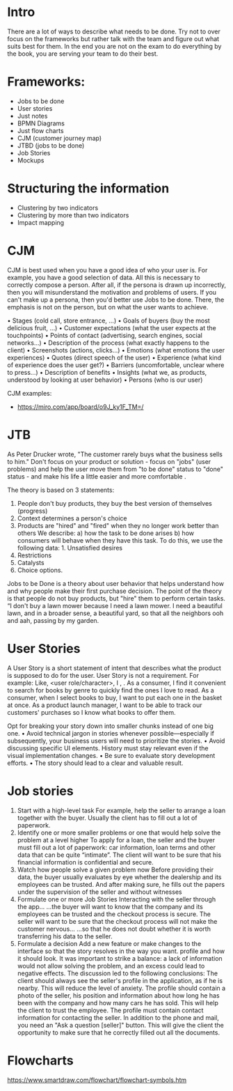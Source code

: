 # Intro
There are a lot of ways to describe what needs to be done. Try not to over focus on the frameworks but rather talk with the team and figure out what suits best for them. In the end you are not on the exam to do everything by the book, you are serving your team to do their best.

# Frameworks:
- Jobs to be done
- User stories
- Just notes
- BPMN Diagrams
- Just flow charts
- CJM (customer journey map)
- JTBD (jobs to be done)
- Job Stories
- Mockups

# Structuring the information
- Clustering by two indicators
- Clustering by more than two indicators
- Impact mapping

# CJM
CJM is best used when you have a good idea of who your user is. For example, you have a good selection of data. All this is necessary to correctly compose a person. After all, if the persona is drawn up incorrectly, then you will misunderstand the motivation and problems of users.
If you can't make up a persona, then you'd better use Jobs to be done. There, the emphasis is not on the person, but on what the user wants to achieve.

• Stages (cold call, store entrance, ...)
• Goals of buyers (buy the most delicious fruit, ...)
• Customer expectations (what the user expects at the touchpoints)
• Points of contact (advertising, search engines, social networks...)
• Description of the process (what exactly happens to the client)
• Screenshots (actions, clicks...)
• Emotions (what emotions the user experiences)
• Quotes (direct speech of the user)
• Experience (what kind of experience does the user get?)
• Barriers (uncomfortable, unclear where to press...)
• Description of benefits
• Insights (what we, as products, understood by looking at user behavior)
• Persons (who is our user)

CJM examples:
- https://miro.com/app/board/o9J_ky1F_TM=/

# JTB
As Peter Drucker wrote, "The customer rarely buys what the business sells to him."
Don't focus on your product or solution - focus on "jobs" (user problems) and help the user move them from "to be done" status to "done" status - and make his life a little easier and more comfortable .

The theory is based on 3 statements:
1. People don't buy products, they buy the best version of themselves (progress)
2. Context determines a person's choice
3. Products are "hired" and "fired" when they no longer work better than others
We describe:
a) how the task to be done arises
b) how consumers will behave when they have this task.
To do this, we use the following data: 1. Unsatisfied desires
2. Restrictions
3. Catalysts
4. Choice options.

Jobs to be Done is a theory about user behavior that helps understand how and why people make their first purchase decision.
The point of the theory is that people do not buy products, but "hire" them to perform certain tasks.
“I don't buy a lawn mower because I need a lawn mower. I need a beautiful lawn, and in a broader sense, a beautiful yard, so that all the neighbors ooh and aah, passing by my garden.

# User Stories
A User Story is a short statement of intent that describes what the product is supposed to do for the user.
User Story is not a requirement.
For example: Like, <user role/character>, I <want to get something>, <for such and such a purpose>.
As a consumer, I find it convenient to search for books by genre to quickly find the ones I love to read.
As a consumer, when I select books to buy, I want to put each one in the basket at once. As a product launch manager, I want to be able to track our customers' purchases so I know what books to offer them.

Opt for breaking your story down into smaller chunks instead of one big one.
• Avoid technical jargon in stories whenever possible—especially if
subsequently, your business users will need to prioritize the stories.
• Avoid discussing specific UI elements. History must stay relevant
even if the visual implementation changes.
• Be sure to evaluate story development efforts.
• The story should lead to a clear and valuable result.

# Job stories
1. Start with a high-level task
For example, help the seller to arrange a loan together with the buyer. Usually the client has to fill out a lot of paperwork.
2. Identify one or more smaller problems or one that would help solve the problem at a level higher
To apply for a loan, the seller and the buyer must fill out a lot of paperwork: car information, loan terms and other data that can be quite “intimate”. The client will want to be sure that his financial information is confidential and secure.
3. Watch how people solve a given problem now
Before providing their data, the buyer usually evaluates by eye whether the dealership and its employees can be trusted. And after making sure, he fills out the papers under the supervision of the seller and without witnesses
4. Formulate one or more Job Stories
Interacting with the seller through the app...
...the buyer will want to know that the company and its employees can be trusted and the checkout process is secure.
The seller will want to be sure that the checkout process will not make the customer nervous...
...so that he does not doubt whether it is worth transferring his data to the seller.
5. Formulate a decision
Add a new feature or make changes to the interface so that the story resolves in the way you want.
profile and how it should look. It was important to strike a balance: a lack of information would not allow solving the problem, and an excess could lead to negative effects. The discussion led to the following conclusions:
The client should always see the seller's profile in the application, as if he is nearby. This will reduce the level of anxiety.
The profile should contain a photo of the seller, his position and information about how long he has been with the company and how many cars he has sold. This will help the client to trust the employee.
The profile must contain contact information for contacting the seller. In addition to the phone and mail, you need an "Ask a question [seller]" button. This will give the client the opportunity to make sure that he correctly filled out all the documents.

# Flowcharts
https://www.smartdraw.com/flowchart/flowchart-symbols.htm 